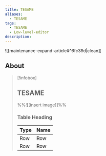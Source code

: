 ```yaml
---
title: TESAME
aliases:
  - TESAME
tags:
  - TESAME
  - Low-level-editor
description:
---
```


![[maintenance-expand-article#^6fc39d|clean]]

## About

> [!infobox]
> 
> ## TESAME
> 
> %%![[insert image]]%%
> 
> ### Table Heading
> 
> | Type | Name |
> | --- | --- |
> | Row | Row |
> | Row | Row |